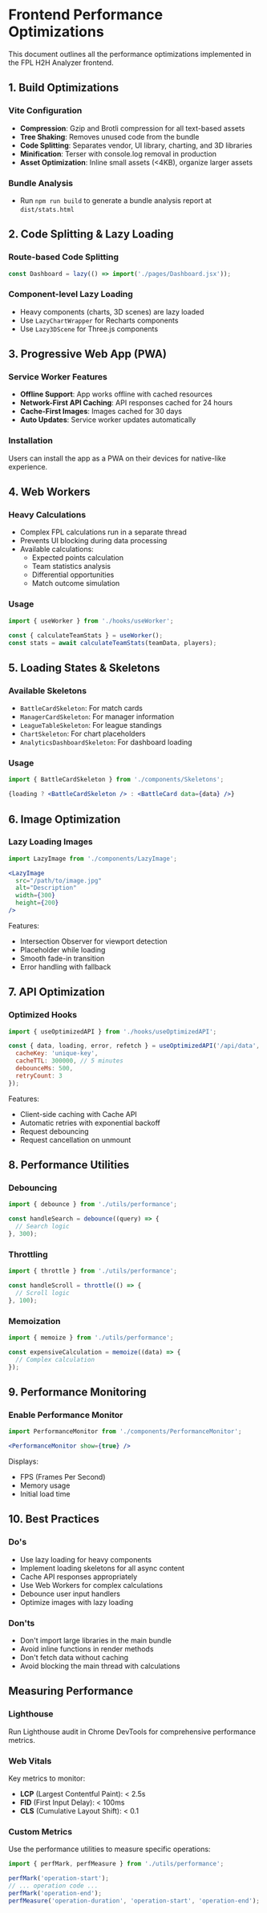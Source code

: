 # Frontend Performance Optimizations

This document outlines all the performance optimizations implemented in the FPL H2H Analyzer frontend.

## 1. Build Optimizations

### Vite Configuration
- **Compression**: Gzip and Brotli compression for all text-based assets
- **Tree Shaking**: Removes unused code from the bundle
- **Code Splitting**: Separates vendor, UI library, charting, and 3D libraries
- **Minification**: Terser with console.log removal in production
- **Asset Optimization**: Inline small assets (<4KB), organize larger assets

### Bundle Analysis
- Run `npm run build` to generate a bundle analysis report at `dist/stats.html`

## 2. Code Splitting & Lazy Loading

### Route-based Code Splitting
```jsx
const Dashboard = lazy(() => import('./pages/Dashboard.jsx'));
```

### Component-level Lazy Loading
- Heavy components (charts, 3D scenes) are lazy loaded
- Use `LazyChartWrapper` for Recharts components
- Use `Lazy3DScene` for Three.js components

## 3. Progressive Web App (PWA)

### Service Worker Features
- **Offline Support**: App works offline with cached resources
- **Network-First API Caching**: API responses cached for 24 hours
- **Cache-First Images**: Images cached for 30 days
- **Auto Updates**: Service worker updates automatically

### Installation
Users can install the app as a PWA on their devices for native-like experience.

## 4. Web Workers

### Heavy Calculations
- Complex FPL calculations run in a separate thread
- Prevents UI blocking during data processing
- Available calculations:
  - Expected points calculation
  - Team statistics analysis
  - Differential opportunities
  - Match outcome simulation

### Usage
```jsx
import { useWorker } from './hooks/useWorker';

const { calculateTeamStats } = useWorker();
const stats = await calculateTeamStats(teamData, players);
```

## 5. Loading States & Skeletons

### Available Skeletons
- `BattleCardSkeleton`: For match cards
- `ManagerCardSkeleton`: For manager information
- `LeagueTableSkeleton`: For league standings
- `ChartSkeleton`: For chart placeholders
- `AnalyticsDashboardSkeleton`: For dashboard loading

### Usage
```jsx
import { BattleCardSkeleton } from './components/Skeletons';

{loading ? <BattleCardSkeleton /> : <BattleCard data={data} />}
```

## 6. Image Optimization

### Lazy Loading Images
```jsx
import LazyImage from './components/LazyImage';

<LazyImage 
  src="/path/to/image.jpg" 
  alt="Description"
  width={300}
  height={200}
/>
```

Features:
- Intersection Observer for viewport detection
- Placeholder while loading
- Smooth fade-in transition
- Error handling with fallback

## 7. API Optimization

### Optimized Hooks
```jsx
import { useOptimizedAPI } from './hooks/useOptimizedAPI';

const { data, loading, error, refetch } = useOptimizedAPI('/api/data', {
  cacheKey: 'unique-key',
  cacheTTL: 300000, // 5 minutes
  debounceMs: 500,
  retryCount: 3
});
```

Features:
- Client-side caching with Cache API
- Automatic retries with exponential backoff
- Request debouncing
- Request cancellation on unmount

## 8. Performance Utilities

### Debouncing
```jsx
import { debounce } from './utils/performance';

const handleSearch = debounce((query) => {
  // Search logic
}, 300);
```

### Throttling
```jsx
import { throttle } from './utils/performance';

const handleScroll = throttle(() => {
  // Scroll logic
}, 100);
```

### Memoization
```jsx
import { memoize } from './utils/performance';

const expensiveCalculation = memoize((data) => {
  // Complex calculation
});
```

## 9. Performance Monitoring

### Enable Performance Monitor
```jsx
import PerformanceMonitor from './components/PerformanceMonitor';

<PerformanceMonitor show={true} />
```

Displays:
- FPS (Frames Per Second)
- Memory usage
- Initial load time

## 10. Best Practices

### Do's
- Use lazy loading for heavy components
- Implement loading skeletons for all async content
- Cache API responses appropriately
- Use Web Workers for complex calculations
- Debounce user input handlers
- Optimize images with lazy loading

### Don'ts
- Don't import large libraries in the main bundle
- Avoid inline functions in render methods
- Don't fetch data without caching
- Avoid blocking the main thread with calculations

## Measuring Performance

### Lighthouse
Run Lighthouse audit in Chrome DevTools for comprehensive performance metrics.

### Web Vitals
Key metrics to monitor:
- **LCP** (Largest Contentful Paint): < 2.5s
- **FID** (First Input Delay): < 100ms
- **CLS** (Cumulative Layout Shift): < 0.1

### Custom Metrics
Use the performance utilities to measure specific operations:
```jsx
import { perfMark, perfMeasure } from './utils/performance';

perfMark('operation-start');
// ... operation code ...
perfMark('operation-end');
perfMeasure('operation-duration', 'operation-start', 'operation-end');
```